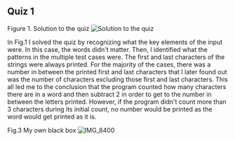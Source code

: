 ## Quiz 1
Figure 1. Solution to the quiz
![Solution to the quiz](https://user-images.githubusercontent.com/105724334/190463731-4fcec9f6-75d6-4602-9b51-e0fd13dab7e5.jpeg)


In Fig.1 I solved the quiz by recognizing what the key elements of the input were. In this case, the words didn't matter. Then,
I identified what the patterns in the multiple test cases were. The first and last characters of the strings were always printed. 
For the majority of the cases, there was a number in between the printed first and last characters that I later found out was the number of 
characters excluding those first and last characters. This all led me to the conclusion that the program counted how many characters there are in a 
word and then subtract 2 in order to get to the number in between the letters printed. However, if the program didn't count more than 3 characters
during its initial count, no number would be printed as the word would get printed as it is. 

Fig.3 My own black box 
![IMG_8400](https://user-images.githubusercontent.com/105724334/190463975-ccd80ceb-2779-4a19-ba17-7ca1c8306fe5.jpeg)
